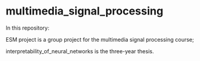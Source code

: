 # multimedia_signal_processing
In this repository:

ESM project is a group project for the multimedia signal processing course;

interpretability_of_neural_networks
is the three-year thesis.
